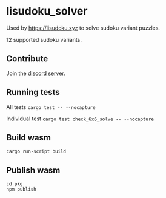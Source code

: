 # lisudoku_solver

Used by https://lisudoku.xyz to solve sudoku variant puzzles.

12 supported sudoku variants.

## Contribute

Join the [discord server](https://discord.gg/SGV8TQVSeT).

## Running tests

All tests `cargo test -- --nocapture`

Individual test `cargo test check_6x6_solve -- --nocapture`

## Build wasm

`cargo run-script build`

## Publish wasm

```
cd pkg
npm publish
```
